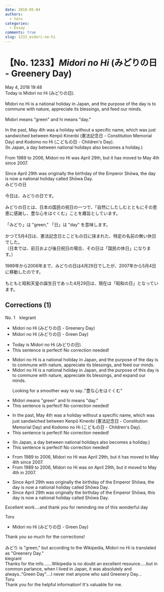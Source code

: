 ```yaml
---
date: 2018-05-04
authors:
  - toru
categories:
  - Essay
comments: true
slug: 1233_midori-no-hi
---
```


# 【No. 1233】<strong><em>Midori no Hi</strong></em> (みどりの日 - Greenery Day)
<div class="date">May 4, 2018 19:48</div>
<div id="post"><div id="body_show_ori">
Today is Midori no Hi (みどりの日).<br/><br/>Midori no Hi is a national holiday in Japan, and the purpose of the day is to commune with nature, appreciate its blessings, and feed our minds.<br/><br/>Midori means "green" and hi means "day."<br/><br/>In the past, May 4th was a holiday without a specific name, which was just sandwiched between Kenpō Kinenbi (憲法記念日 - Constitution Memorial Day) and Kodomo no Hi (こどもの日 - Children's Day).<br/>(In Japan, a day between national holidays also becomes a holiday.)<br/><br/>From 1989 to 2006, Midori no Hi was April 29th, but it has moved to May 4th since 2007.<br/><br/>Since April 29th was originally the birthday of the Emperor Shōwa, the day is now a national holiday called Shōwa Day.
</div></div>

<!-- more -->

<div id="post_ja"><div id="body_show_mo">
みどりの日<br/><br/>今日は、みどりの日です。<br/><br/>みどりの日とは、日本の国民の祝日の一つで、「自然にしたしむとともにその恩恵に感謝し、豊な心をはぐくむ」ことを趣旨としています。<br/><br/>「みどり」は "green," 「日」は "day" を意味します。<br/><br/>かつて5月4日は、憲法記念日とこどもの日に挟まれた、特定の名前の無い休日でした。<br/>（日本では、前日および後日祝日の場合、その日は「国民の休日」になります。）<br/><br/>1989年から2006年まで、みどりの日は4月29日でしたが、2007年から5月4日に移動したのです。<br/><br/>もともと昭和天皇の誕生日であった4月29日は、現在は「昭和の日」となっています。
</div></div>

## Corrections (1)
<div id="block"><div class="first_name"> No. 1　<span class="just_name">klegrant</span></div><div id="block2">
<ul class="correction_field">
<li class="incorrect">Midori no Hi (みどりの日 - Greenery Day)</li>
<li class="corrected correct">
Midori no Hi (みどりの日 - Green Day)
</li>
</ul>
<ul class="correction_field">
<li class="incorrect">Today is Midori no Hi (みどりの日).</li>
<li class="corrected perfect">This sentence is perfect! No correction needed!</li>
</ul>
<ul class="correction_field">
<li class="incorrect">Midori no Hi is a national holiday in Japan, and the purpose of the day is to commune with nature, appreciate its blessings, and feed our minds.</li>
<li class="corrected correct">
Midori no Hi is a national holiday in Japan, and the purpose of this day is to commune with nature, appreciate its blessings, and expand our minds.
<p class="correction_comment">Looking for a smoother way to say.."豊な心をはぐくむ"</p>
</li>
</ul>
<ul class="correction_field">
<li class="incorrect">Midori means "green" and hi means "day."</li>
<li class="corrected perfect">This sentence is perfect! No correction needed!</li>
</ul>
<ul class="correction_field">
<li class="incorrect">In the past, May 4th was a holiday without a specific name, which was just sandwiched between Kenpō Kinenbi (憲法記念日 - Constitution Memorial Day) and Kodomo no Hi (こどもの日 - Children's Day).</li>
<li class="corrected perfect">This sentence is perfect! No correction needed!</li>
</ul>
<ul class="correction_field">
<li class="incorrect">(In Japan, a day between national holidays also becomes a holiday.)</li>
<li class="corrected perfect">This sentence is perfect! No correction needed!</li>
</ul>
<ul class="correction_field">
<li class="incorrect">From 1989 to 2006, Midori no Hi was April 29th, but it has moved to May 4th since 2007.</li>
<li class="corrected correct">
From 1989 to 2006, Midori no Hi was on April 29th, but it moved to May 4th in 2007.
</li>
</ul>
<ul class="correction_field">
<li class="incorrect">Since April 29th was originally the birthday of the Emperor Shōwa, the day is now a national holiday called Shōwa Day.</li>
<li class="corrected correct">
Since April 29th was originally the birthday of the Emperor Shōwa, this day is now a national holiday called Shōwa Day.
</li>
</ul>
<p class="comment_small">
 Excellent work....and thank you for reminding me of this wonderful day
</p>

</div><div class="name"><span class="just_name">Toru</span><br><div class="quote_field"><ul class="correction_field">
<li class="corrected correct">
Midori no Hi (みどりの日 - Green Day)
</li>
</ul></div>
Thank you so much for the corrections!<br/><br/>みどり is "green," but according to the Wikipedia, Midori no Hi is translated as "Greenery Day."
</div>
<div class="name"><span class="just_name">klegrant</span><br>
Thanks for the info.......Wikipedia is no doubt an excellent resource.....but in common parlance, when I lived in Japan, it was absolutely and always.."Green Day"....I never met anyone who said Greenery Day...
</div>
<div class="name"><span class="just_name">Toru</span><br>
Thank you for the helpful information! It's valuable for me.
</div>
</div>
